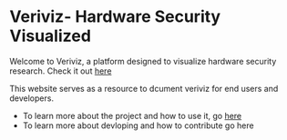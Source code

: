 # Veriviz- Hardware Security Visualized

Welcome to Veriviz, a platform designed to visualize hardware security research. Check it out [here](https://veriviz-dept-hwsecurity.apps.cloudapps.unc.edu/)

This website serves as a resource to dcument veriviz for end users and developers.
- To learn more about the project and how to use it, go [here](Home/)
- To learn more about devloping and how to contribute go here
